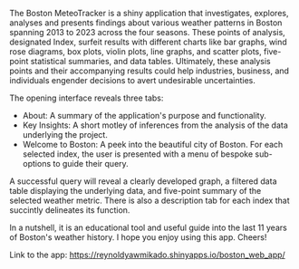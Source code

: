 The Boston MeteoTracker is a shiny application that investigates, explores, analyses and presents findings about various weather patterns in Boston spanning 2013 to 2023 across the four seasons. These points of analysis, designated Index, surfeit results with different charts like bar graphs, wind rose diagrams, box plots, violin plots, line graphs, and scatter plots, five-point statistical summaries, and data tables. Ultimately, these analysis points and their accompanying results could help industries, business, and individuals engender decisions to avert undesirable uncertainties.

The opening interface reveals three tabs:
- About: A summary of the application's purpose and functionality.
- Key Insights: A short motley of inferences from the analysis of the data underlying the project.
- Welcome to Boston: A peek into the beautiful city of Boston.
For each selected index, the user is presented with a menu of bespoke sub-options to guide their query.

A successful query will reveal a clearly developed graph, a filtered data table displaying the underlying data, and five-point summary of the selected weather metric. There is also a description tab for each index that succintly delineates its function.

In a nutshell, it is an educational tool and useful guide into the last 11 years of Boston's weather history.
I hope you enjoy using this app. Cheers!

Link to the app: https://reynoldyawmikado.shinyapps.io/boston_web_app/
